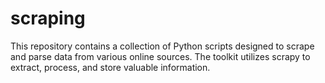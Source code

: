# scraping
This repository contains a collection of Python scripts designed to scrape and parse data from various online sources. The toolkit utilizes scrapy to extract, process, and store valuable information.
